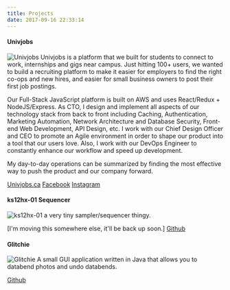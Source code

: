 ```yaml
---
title: Projects
date: 2017-09-16 22:33:14
---
```


#### Univjobs
![Univjobs](/images/proj/univjobs.png "Univjobs.")
Univjobs is a platform that we built for students to connect to work, internships and gigs near campus. Just hitting 100+ users, we wanted to build a recruiting platform to make it easier for employers to find the right co-ops and new hires, and easier for small business owners to post their first job postings.

Our Full-Stack JavaScript platform is built on AWS and uses React/Redux + NodeJS/Express. As CTO, I design and implement all aspects of our technology stack from back to front including Caching, Authentication, Marketing Automation, Network Architecture and Database Security, Front-end Web Development, API Design, etc. I work with our Chief Design Officer and CEO to promote an Agile environment in order to shape our product into a tool that our users love. Also, I work with our DevOps Engineer to constantly enhance our workflow and speed up development.

My day-to-day operations can be summarized by finding the most effective way to push the product and our company forward.

[Univjobs.ca](https://univjobs.ca)
[Facebook](https://facebook.com/univjobs/)
[Instagram](https://instagram.com/univjobs)

#### ks12hx-01 Sequencer
![ks12hx-01](/images/proj/ks12hx.png "This is one dope sampler.")
a very tiny sampler/sequencer thingy.

[I'm moving this somewhere else, it'll be back up soon.]
[Github](https://github.com/stemmlerjs/mini-sampler)

#### Glitchie
![Glitchie](/images/proj/glitchie.jpg "Glitchie app.")
A small GUI application written in Java that allows you to databend photos and undo databends.

[Github](https://github.com/stemmlerjs/Glitch-Pond)
